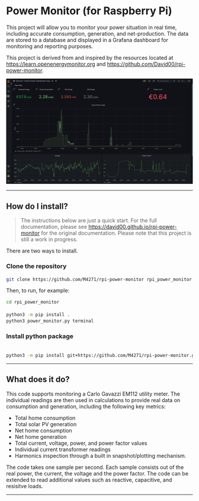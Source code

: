  # Power Monitor (for Raspberry Pi)

This project will allow you to monitor your power situation in real time, including accurate consumption, generation, and net-production. The data are stored to a database and displayed in a Grafana dashboard for monitoring and reporting purposes.

This project is derived from and inspired by the resources located at https://learn.openenergymonitor.org and https://github.com/David00/rpi-power-monitor. 

![Grafana](doc/grafana.png "Grafana Power Monitor")

---

## How do I install?

> The instructions below are just a quick start. For the full documentation, please see https://david00.github.io/rpi-power-monitor for the original documentation. Please note that this project is still a work in progress.

There are two ways to install.

### Clone the repository

```bash
git clone https://github.com/M4271/rpi-power-monitor rpi_power_monitor
```

Then, to run, for example:

```bash
cd rpi_power_monitor

python3 -m pip install .
python3 power_monitor.py terminal
```

### Install python package

```bash

python3 -m pip install git+https://github.com/M4271/rpi-power-monitor.git
```

---

## What does it do?

This code supports monitoring a Carlo Gavazzi EM112 utility meter. The individual readings are then used in calculations to provide real data on consumption and generation, including the following key metrics:

* Total home consumption
* Total solar PV generation
* Net home consumption
* Net home generation
* Total current, voltage, power, and power factor values
* Individual current transformer readings
* Harmonics inspection through a built in snapshot/plotting mechanism.

The code takes one sample per second. Each sample consists out of the real power, the current, the voltage and the power factor. The code can be extended to read additional values such as reactive, capacitive, and resisitve loads.

---

